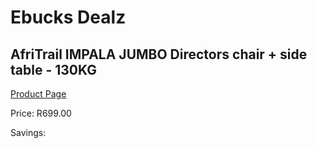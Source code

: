 
# Ebucks Dealz
## AfriTrail IMPALA JUMBO Directors chair + side table - 130KG
[Product Page](https://www.ebucks.com/web/shop/productSelected.do?prodId=1055628998&catId=714965764)

Price: R699.00

Savings: 


	